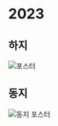# 2023

## 하지

![포스터](https://github.com/YunKukPark/midsummer-festival/assets/53929065/c7ca6892-4c51-47d9-9f1a-c7b15af9eae2)

## 동지

![동지 포스터](https://velog.velcdn.com/images/yunkuk/post/6f40b8a0-2a62-4dc7-ae39-d37153c0bab3/image.png)

